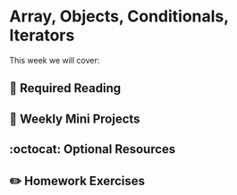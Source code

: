 # Array, Objects, Conditionals, Iterators

This week we will cover:

## :closed_book:  **Required Reading**

## :dart:  **Weekly Mini Projects**

## :octocat:  **Optional Resources**

## :pencil2:  **Homework Exercises**
